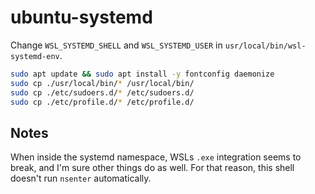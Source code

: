 # ubuntu-systemd

Change `WSL_SYSTEMD_SHELL` and `WSL_SYSTEMD_USER` in `usr/local/bin/wsl-systemd-env`.

```sh
sudo apt update && sudo apt install -y fontconfig daemonize
sudo cp ./usr/local/bin/* /usr/local/bin/
sudo cp ./etc/sudoers.d/* /etc/sudoers.d/
sudo cp ./etc/profile.d/* /etc/profile.d/
```


## Notes

When inside the systemd namespace, WSLs `.exe` integration seems to break,
and I'm sure other things do as well. For that reason, this shell doesn't run
`nsenter` automatically.